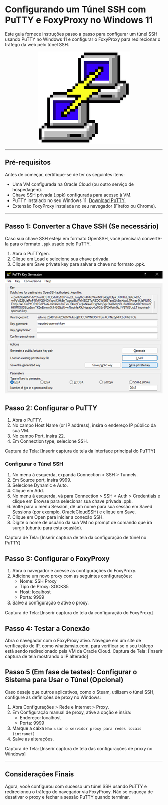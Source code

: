 # Configurando um Túnel SSH com PuTTY e FoxyProxy no Windows 11
Este guia fornece instruções passo a passo para configurar um túnel SSH usando PuTTY no Windows 11 e configurar o FoxyProxy para redirecionar o tráfego da web pelo túnel SSH.

<div align="center">
    <img src="assets/PuTTY_logo.png" alt="logo do PuTTY">
</div>

--- 
## Pré-requisitos
Antes de começar, certifique-se de ter os seguintes itens:

- Uma VM configurada na Oracle Cloud (ou outro serviço de hospedagem).
- Chave SSH privada (.ppk) configurada para acesso à VM.
- PuTTY instalado no seu Windows 11. [Download PuTTY](https://www.putty.org/).
- Extensão FoxyProxy instalada no seu navegador (Firefox ou Chrome).

---
## Passo 1: Converter a Chave SSH (Se necessário)
Caso sua chave SSH esteja em formato OpenSSH, você precisará convertê-la para o formato `.ppk` usado pelo PuTTY.

1. Abra o PuTTYgen.
2. Clique em Load e selecione sua chave privada.
3. Clique em Save private key para salvar a chave no formato .ppk.

![visão inicial do PuTTYgen](assets/PuTTYgen.png)

## Passo 2: Configurar o PuTTY
1. Abra o PuTTY.
2. No campo Host Name (or IP address), insira o endereço IP público da sua VM.
3. No campo Port, insira 22.
4. Em Connection type, selecione SSH.

Captura de Tela: [Inserir captura de tela da interface principal do PuTTY]

### Configurar o Túnel SSH
1. No menu à esquerda, expanda Connection > SSH > Tunnels.
2. Em Source port, insira 9999.
3. Selecione Dynamic e Auto.
4. Clique em Add.
5. No menu à esquerda, vá para Connection > SSH > Auth > Credentials e clique em Browse para selecionar sua chave privada .ppk.
6. Volte para o menu Session, dê um nome para sua sessão em Saved Sessions (por exemplo, OracleCloudSSH) e clique em Save.
7. Clique em Open para iniciar a conexão SSH.
8. Digite o nome de usuário da sua VM no prompt de comando que irá surgir (ubuntu para esta ocasião).

Captura de Tela: [Inserir captura de tela da configuração de túnel no PuTTY]

## Passo 3: Configurar o FoxyProxy
1. Abra o navegador e acesse as configurações do FoxyProxy.
2. Adicione um novo proxy com as seguintes configurações:
    - Nome: SSH Proxy
    - Tipo de Proxy: SOCKS5
    - Host: localhost
    - Porta: 9999
4. Salve a configuração e ative o proxy.

Captura de Tela: [Inserir captura de tela da configuração do FoxyProxy]

## Passo 4: Testar a Conexão
Abra o navegador com o FoxyProxy ativo.
Navegue em um site de verificação de IP, como whatismyip.com, para verificar se o seu tráfego está sendo redirecionado pela VM da Oracle Cloud.
Captura de Tela: [Inserir captura de tela mostrando o IP alterado]

## Passo 5 (Em fase de testes): Configurar o Sistema para Usar o Túnel (Opcional)
Caso deseje que outros aplicativos, como o Steam, utilizem o túnel SSH, configure as definições de proxy no Windows:

1. Abra Configurações > Rede e Internet > Proxy.
2. Em Configuração manual de proxy, ative a opção e insira:
    - Endereço: localhost
    - Porta: 9999
3. Marque a caixa `Não usar o servidor proxy para redes locais (intranet)`
4. Salve as alterações.

Captura de Tela: [Inserir captura de tela das configurações de proxy no Windows]

---

## Considerações Finais
Agora, você configurou com sucesso um túnel SSH usando PuTTY e redirecionou o tráfego do navegador via FoxyProxy. Não se esqueça de desativar o proxy e fechar a sessão PuTTY quando terminar.
